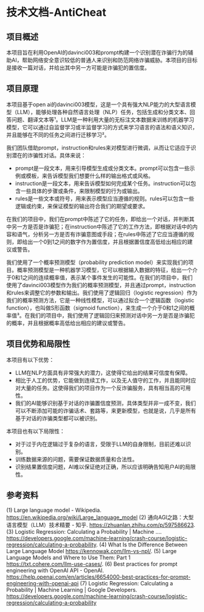 # 技术文档-AntiCheat

## 项目概述

本项目旨在利用OpenAI的davinci003和prompt构建一个识别潜在诈骗行为的辅助AI，帮助网络安全意识较低的普通人来识别和防范网络诈骗威胁。本项目的目标是接收一篇对话，并给出其中另一方可能是诈骗犯的置信度。

## 项目原理

本项目基于open ai的davinci003模型，这是一个具有强大NLP能力的大型语言模型（LLM），能够处理各种自然语言处理（NLP）任务，包括生成和分类文本、回答问题、翻译文本等¹。LLM是一种利用大量的无标注文本数据来训练的机器学习模型，它可以通过自监督学习或半监督学习的方式来学习语言的语法和语义知识，并且能够在不同的任务之间进行迁移学习²。

我们团队借助prompt，instruction和rules来对模型进行微调，从而让它适应于识别潜在的诈骗性对话。具体来说：

- prompt是一段文本，用来引导模型生成或分类文本。prompt可以包含一些示例或模板，来告诉模型我们想要什么样的输出格式或风格。
- instruction是一段文本，用来告诉模型如何完成某个任务。instruction可以包含一些具体的步骤或条件，来限制模型的行为或输出。
- rules是一些文本或符号，用来表示模型应当遵循的规则。rules可以包含一些逻辑或约束，来保证模型的输出符合我们的期望或要求。

在我们的项目中，我们在prompt中陈述了它的任务，即给出一个对话，并判断其中另一方是否是诈骗犯；在instruction中陈述了它的工作方法，即根据对话中的内容和语气，分析另一方是否有诈骗意图或手段；在rules中陈述了它应当遵循的规则，即给出一个0到1之间的数字作为置信度，并且根据置信度高低给出相应的建议或警告。

我们使用了一个概率预测模型（probability prediction model）来实现我们的项目。概率预测模型是一种机器学习模型，它可以根据输入数据的特征，给出一个介于0和1之间的连续概率值，表示某个事件发生的可能性。在我们的项目中，我们使用了davinci003模型作为我们的概率预测模型，并且通过prompt，instruction和rules来调整它的参数和输出。我们使用了逻辑回归（logistic regression）作为我们的概率预测方法，它是一种线性模型，可以通过拟合一个逻辑函数（logistic function），也叫做S形函数（sigmoid function），来生成一个介于0和1之间的概率值³。在我们的项目中，我们使用了逻辑回归来预测对话中另一方是否是诈骗犯的概率，并且根据概率高低给出相应的建议或警告。

## 项目优势和局限性

本项目有以下优势：

- LLM在NLP方面具有非常强大的潜力，这使得它给出的结果可信度有保障。
- 相比于人工的优势，它能做到连续工作，以及无人值守的工作，并且能同时应对大量的任务。这使得我们的项目作为一个反诈骗服务，具有相当高的可用性。
- 我们的AI能够识别基于对话的诈骗置信度预测，具体类型并非一成不变，我们可以不断添加可能的诈骗话术、套路等，来更新模型，也就是说，几乎是所有基于对话的诈骗类型都可以被识别。

本项目也有以下局限性：

- 对于过于内在逻辑过于复杂的语言，受限于LLM的自身限制，目前还难以识别。
- 训练数据来源的问题，需要保证数据质量和合法性。
- 识别结果置信度问题，AI难以保证绝对正确，所以应该明确告知用户AI的局限性。

## 参考资料

(1) Large language model - Wikipedia. <https://en.wikipedia.org/wiki/Large_language_model>
(2) 通向AGI之路：大型语言模型（LLM）技术精要 - 知乎. <https://zhuanlan.zhihu.com/p/597586623>.
(3) Logistic Regression: Calculating a Probability | Machine .... <https://developers.google.com/machine-learning/crash-course/logistic-regression/calculating-a-probability>.
(4) What Is the Difference Between Large Language Model <https://kennowak.com/llm-vs-npl/>.
(5) Large Language Models and Where to Use Them: Part 1 <https://txt.cohere.com/llm-use-cases/>.
(6) Best practices for prompt engineering with OpenAI API - OpenAI. <https://help.openai.com/en/articles/6654000-best-practices-for-prompt-engineering-with-openai-api>
(7) Logistic Regression: Calculating a Probability | Machine Learning | Google Developers. <https://developers.google.com/machine-learning/crash-course/logistic-regression/calculating-a-probability>

